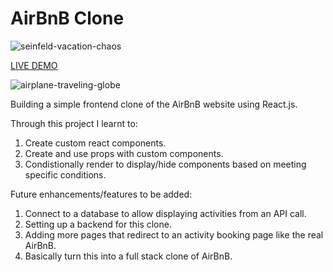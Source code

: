# AirBnB Clone

![seinfeld-vacation-chaos](https://tenor.com/view/airport-seinfeld-funny-run-lets-go-gif-13734995.gif)

<a href="https://dustydogcodex.github.io/AirBnB-Clone/"> LIVE DEMO </a>

![airplane-traveling-globe](https://tenor.com/view/travel-airplane-globe-map-gif-10671781.gif)

Building a simple frontend clone of the AirBnB website using React.js.

Through this project I learnt to:

1. Create custom react components.
2. Create and use props with custom components.
3. Condistionally render to display/hide components based on meeting specific conditions.

Future enhancements/features to be added:

1. Connect to a database to allow displaying activities from an API call.
2. Setting up a backend for this clone.
3. Adding more pages that redirect to an activity booking page like the real AirBnB.
4. Basically turn this into a full stack clone of AirBnB.